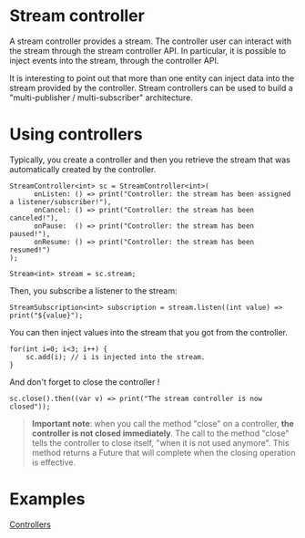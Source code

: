 # Stream controller

A stream controller provides a stream. The controller user can interact with the stream through the stream controller API.
In particular, it is possible to inject events into the stream, through the controller API.

It is interesting to point out that more than one entity can inject data into the stream provided by the controller.
Stream controllers can be used to build a "multi-publisher / multi-subscriber" architecture.  

# Using controllers

Typically, you create a controller and then you retrieve the stream that was automatically created by the controller.

    StreamController<int> sc = StreamController<int>(
          onListen: () => print("Controller: the stream has been assigned a listener/subscriber!"),
          onCancel: () => print("Controller: the stream has been canceled!"),
          onPause:  () => print("Controller: the stream has been paused!"),
          onResume: () => print("Controller: the stream has been resumed!")
    );
      
    Stream<int> stream = sc.stream;

Then, you subscribe a listener to the stream:

    StreamSubscription<int> subscription = stream.listen((int value) => print("${value}");

You can then inject values into the stream that you got from the controller.

    for(int i=0; i<3; i++) {
        sc.add(i); // i is injected into the stream.
    }

And don't forget to close the controller !

    sc.close().then((var v) => print("The stream controller is now closed"));

> **Important note**: when you call the method "close" on a controller, **the controller is not closed immediately**.
The call to the method "close" tells the controller to close itself, "when it is not used anymore".
This method returns a Future that will complete when the closing operation is effective.

# Examples

[Controllers](https://github.com/denis-beurive/dart-playground/blob/master/bin/stream-controller.dart)





    
